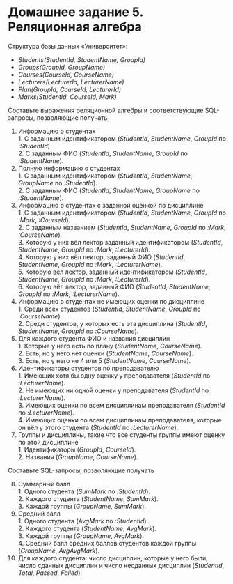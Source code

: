 # Домашнее задание 5. Реляционная алгебра

Структура базы данных «Университет»:

- <em>Students(StudentId, StudentName, GroupId)</em>
- <em>Groups(GroupId, GroupName)</em>
- <em>Courses(CourseId, CourseName)</em>
- <em>Lecturers(LecturerId, LecturerName)</em>
- <em>Plan(GroupId, CourseId, LecturerId)</em>
- <em>Marks(StudentId, CourseId, Mark)</em>

Составьте выражения реляционной алгебры и соответствующие SQL-запросы, позволяющие получать

<ol>
<li> Информацию о студентах<br/>
	1. С заданным идентификатором (<em>StudentId</em>, <em>StudentName</em>, <em>GroupId</em> по <em>:StudentId</em>).<br/>
	2. С заданным ФИО (<em>StudentId</em>, <em>StudentName</em>, <em>GroupId</em> по <em>:StudentName</em>).
</li>
<li> Полную информацию о студентах<br/>
	1. С заданным идентификатором (<em>StudentId</em>, <em>StudentName</em>, <em>GroupName</em> по <em>:StudentId</em>).<br/>
	2. С заданным ФИО (<em>StudentId</em>, <em>StudentName</em>, <em>GroupName</em> по <em>:StudentName</em>).
</li>
<li> Информацию о студентах с заданной оценкой по дисциплине<br/>
	1. С заданным идентификатором (<em>StudentId</em>, <em>StudentName</em>, <em>GroupId</em> по <em>:Mark</em>, <em>:CourseId</em>).<br/>
	2. С заданным названием (<em>StudentId</em>, <em>StudentName</em>, <em>GroupId</em> по <em>:Mark</em>, <em>:CourseName</em>).<br/>
	3. Которую у них вёл лектор заданный идентификатором (<em>StudentId</em>, <em>StudentName</em>, <em>GroupId</em> по <em>:Mark</em>, <em>:LecturerId</em>).<br/>
	4. Которую у них вёл лектор, заданный ФИО (<em>StudentId</em>, <em>StudentName</em>, <em>GroupId</em> по <em>:Mark</em>, <em>:LecturerName</em>).<br/>
	5. Которую вёл лектор, заданный идентификатором (<em>StudentId</em>, <em>StudentName</em>, <em>GroupId</em> по <em>:Mark</em>, <em>:LecturerId</em>).<br/>
	6. Которую вёл лектор, заданный ФИО (<em>StudentId</em>, <em>StudentName</em>, <em>GroupId</em> по <em>:Mark</em>, <em>:LecturerName</em>).
</li>
<li> Информацию о студентах не имеющих оценки по дисциплине<br/>
	1. Среди всех студентов (<em>StudentId</em>, <em>StudentName</em>, <em>GroupId</em> по <em>:CourseName</em>).<br/>
	2. Среди студентов, у которых есть эта дисциплина (<em>StudentId</em>, <em>StudentName</em>, <em>GroupId</em> по <em>:CourseName</em>).
</li>
<li> Для каждого студента ФИО и названия дисциплин<br/>
	1. Которые у него есть по плану (<em>StudentName</em>, <em>CourseName</em>).<br/>
	2. Есть, но у него нет оценки (<em>StudentName</em>, <em>CourseName</em>).<br/>
	3. Есть, но у него не 4 или 5 (<em>StudentName</em>, <em>CourseName</em>).
</li>
<li> Идентификаторы студентов по преподавателю<br/>
	1. Имеющих хотя бы одну оценку у преподавателя (<em>StudentId</em> по <em>:LecturerName</em>).<br/>
	2. Не имеющих ни одной оценки у преподавателя (<em>StudentId</em> по <em>:LecturerName</em>).<br/>
	3. Имеющих оценки по всем дисциплинам преподавателя (<em>StudentId</em> по <em>:LecturerName</em>).<br/>
	4. Имеющих оценки по всем дисциплинам преподавателя, которые он вёл у этого студента (<em>StudentId</em> по <em>:LecturerName</em>).
</li>
<li> Группы и дисциплины, такие что все студенты группы имеют оценку по этой дисциплине<br/>
	1. Идентификаторы (<em>GroupId</em>, <em>CourseId</em>).<br/>
	2. Названия (<em>GroupName</em>, <em>CourseName</em>).
</li>
</ol>
Cоставьте SQL-запросы, позволяющие получать
<ol start="8">
<li>Суммарный балл<br/>
1. Одного студента (<em>SumMark</em> по <em>:StudentId</em>).<br/>
2. Каждого студента (<em>StudentName</em>, <em>SumMark</em>).<br/>
3. Каждой группы (<em>GroupName</em>, <em>SumMark</em>).
</li>
<li>Средний балл<br/>
1. Одного студента (<em>AvgMark</em> по <em>:StudentId</em>).<br/>
2. Каждого студента (<em>StudentName</em>, <em>AvgMark</em>).<br/>
3. Каждой группы (<em>GroupName</em>, <em>AvgMark</em>).<br/>
4. Средний балл средних баллов студентов каждой группы (<em>GroupName</em>, <em>AvgAvgMark</em>).
</li>
<li>Для каждого студента: число дисциплин, которые у него были, число сданных дисциплин и число несданных дисциплин (<em>StudentId</em>, <em>Total</em>, <em>Passed</em>, <em>Failed</em>).</li>
</ol>
